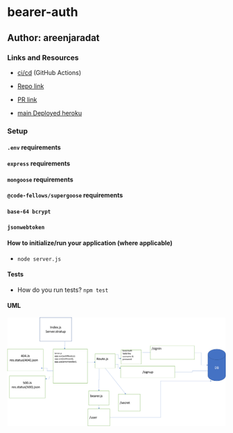 # bearer-auth

## Author: areenjaradat

### Links and Resources

- [ci/cd](https://github.com/areenjaradat/bearer-auth/actions) (GitHub Actions)

- [Repo link](https://github.com/areenjaradat/bearer-auth)

- [PR link](https://github.com/areenjaradat/bearer-auth/pulls)

- [main Deployed heroku](https://areenjarad-bearer-auth.herokuapp.com)

### Setup

#### `.env` requirements

#### `express` requirements

#### `mongoose` requirements

#### `@code-fellows/supergoose` requirements

#### `base-64 bcrypt`

#### `jsonwebtoken`

#### How to initialize/run your application (where applicable)

- `node server.js`

#### Tests

- How do you run tests?
   `npm test`

#### UML

![uml](assest/uml7.png)